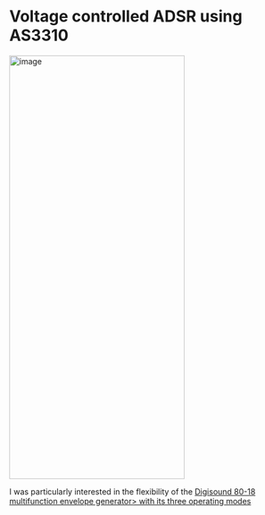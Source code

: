 # Voltage controlled ADSR using AS3310

<img width="314" height="758" alt="image" src="https://github.com/user-attachments/assets/1e044e15-837f-4e2f-a648-28ea6051b577" />


I was particularly interested in the flexibility of the <a href="http://www.digisound80.co.uk/digisound/modules/80-18.htm" target="_blank" rel='noreferrer noopener'>Digisound 80-18 multifunction envelope generator> with its three operating modes

